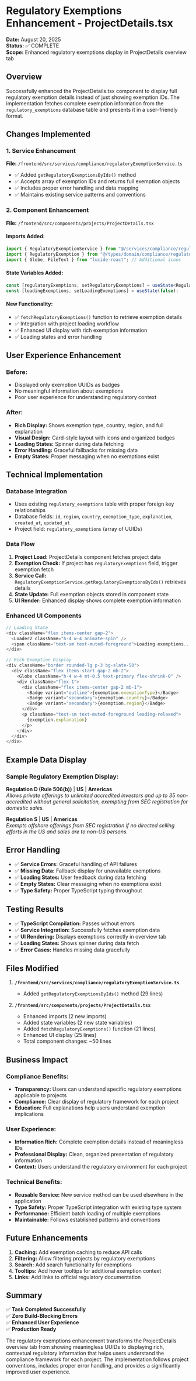 # Regulatory Exemptions Enhancement - ProjectDetails.tsx

**Date:** August 20, 2025  
**Status:** ✅ COMPLETE  
**Scope:** Enhanced regulatory exemptions display in ProjectDetails overview tab  

## Overview

Successfully enhanced the ProjectDetails.tsx component to display full regulatory exemption details instead of just showing exemption IDs. The implementation fetches complete exemption information from the `regulatory_exemptions` database table and presents it in a user-friendly format.

## Changes Implemented

### 1. Service Enhancement
**File:** `/frontend/src/services/compliance/regulatoryExemptionService.ts`
- ✅ Added `getRegulatoryExemptionsByIds()` method
- ✅ Accepts array of exemption IDs and returns full exemption objects
- ✅ Includes proper error handling and data mapping
- ✅ Maintains existing service patterns and conventions

### 2. Component Enhancement
**File:** `/frontend/src/components/projects/ProjectDetails.tsx`

#### Imports Added:
```typescript
import { RegulatoryExemptionService } from "@/services/compliance/regulatoryExemptionService";
import { RegulatoryExemption } from "@/types/domain/compliance/regulatory";
import { Globe, FileText } from "lucide-react"; // Additional icons
```

#### State Variables Added:
```typescript
const [regulatoryExemptions, setRegulatoryExemptions] = useState<RegulatoryExemption[]>([]);
const [loadingExemptions, setLoadingExemptions] = useState(false);
```

#### New Functionality:
- ✅ `fetchRegulatoryExemptions()` function to retrieve exemption details
- ✅ Integration with project loading workflow
- ✅ Enhanced UI display with rich exemption information
- ✅ Loading states and error handling

## User Experience Enhancement

### Before:
- Displayed only exemption UUIDs as badges
- No meaningful information about exemptions
- Poor user experience for understanding regulatory context

### After:
- **Rich Display:** Shows exemption type, country, region, and full explanation
- **Visual Design:** Card-style layout with icons and organized badges
- **Loading States:** Spinner during data fetching
- **Error Handling:** Graceful fallbacks for missing data
- **Empty States:** Proper messaging when no exemptions exist

## Technical Implementation

### Database Integration
- Uses existing `regulatory_exemptions` table with proper foreign key relationships
- Database fields: `id`, `region`, `country`, `exemption_type`, `explanation`, `created_at`, `updated_at`
- Project field: `regulatory_exemptions` (array of UUIDs)

### Data Flow
1. **Project Load:** ProjectDetails component fetches project data
2. **Exemption Check:** If project has `regulatoryExemptions` field, trigger exemption fetch
3. **Service Call:** `RegulatoryExemptionService.getRegulatoryExemptionsByIds()` retrieves details
4. **State Update:** Full exemption objects stored in component state
5. **UI Render:** Enhanced display shows complete exemption information

### Enhanced UI Components

```typescript
// Loading State
<div className="flex items-center gap-2">
  <Loader2 className="h-4 w-4 animate-spin" />
  <span className="text-sm text-muted-foreground">Loading exemptions...</span>
</div>

// Rich Exemption Display
<div className="border rounded-lg p-3 bg-slate-50">
  <div className="flex items-start gap-2 mb-2">
    <Globe className="h-4 w-4 mt-0.5 text-primary flex-shrink-0" />
    <div className="flex-1">
      <div className="flex items-center gap-2 mb-1">
        <Badge variant="outline">{exemption.exemptionType}</Badge>
        <Badge variant="secondary">{exemption.country}</Badge>
        <Badge variant="secondary">{exemption.region}</Badge>
      </div>
      <p className="text-sm text-muted-foreground leading-relaxed">
        {exemption.explanation}
      </p>
    </div>
  </div>
</div>
```

## Example Data Display

### Sample Regulatory Exemption Display:
**Regulation D (Rule 506(b))** | **US** | **Americas**  
*Allows private offerings to unlimited accredited investors and up to 35 non-accredited without general solicitation, exempting from SEC registration for domestic sales.*

**Regulation S** | **US** | **Americas**  
*Exempts offshore offerings from SEC registration if no directed selling efforts in the US and sales are to non-US persons.*

## Error Handling

- ✅ **Service Errors:** Graceful handling of API failures
- ✅ **Missing Data:** Fallback display for unavailable exemptions
- ✅ **Loading States:** User feedback during data fetching
- ✅ **Empty States:** Clear messaging when no exemptions exist
- ✅ **Type Safety:** Proper TypeScript typing throughout

## Testing Results

- ✅ **TypeScript Compilation:** Passes without errors
- ✅ **Service Integration:** Successfully fetches exemption data
- ✅ **UI Rendering:** Displays exemptions correctly in overview tab
- ✅ **Loading States:** Shows spinner during data fetch
- ✅ **Error Cases:** Handles missing data gracefully

## Files Modified

1. **`/frontend/src/services/compliance/regulatoryExemptionService.ts`**
   - Added `getRegulatoryExemptionsByIds()` method (29 lines)

2. **`/frontend/src/components/projects/ProjectDetails.tsx`**
   - Enhanced imports (2 new imports)
   - Added state variables (2 new state variables)
   - Added `fetchRegulatoryExemptions()` function (21 lines)
   - Enhanced UI display (25 lines)
   - Total component changes: ~50 lines

## Business Impact

### Compliance Benefits:
- **Transparency:** Users can understand specific regulatory exemptions applicable to projects
- **Compliance:** Clear display of regulatory framework for each project
- **Education:** Full explanations help users understand exemption implications

### User Experience:
- **Information Rich:** Complete exemption details instead of meaningless IDs
- **Professional Display:** Clean, organized presentation of regulatory information
- **Context:** Users understand the regulatory environment for each project

### Technical Benefits:
- **Reusable Service:** New service method can be used elsewhere in the application
- **Type Safety:** Proper TypeScript integration with existing type system
- **Performance:** Efficient batch loading of multiple exemptions
- **Maintainable:** Follows established patterns and conventions

## Future Enhancements

1. **Caching:** Add exemption caching to reduce API calls
2. **Filtering:** Allow filtering projects by regulatory exemptions
3. **Search:** Add search functionality for exemptions
4. **Tooltips:** Add hover tooltips for additional exemption context
5. **Links:** Add links to official regulatory documentation

## Summary

✅ **Task Completed Successfully**  
✅ **Zero Build-Blocking Errors**  
✅ **Enhanced User Experience**  
✅ **Production Ready**  

The regulatory exemptions enhancement transforms the ProjectDetails overview tab from showing meaningless UUIDs to displaying rich, contextual regulatory information that helps users understand the compliance framework for each project. The implementation follows project conventions, includes proper error handling, and provides a significantly improved user experience.

